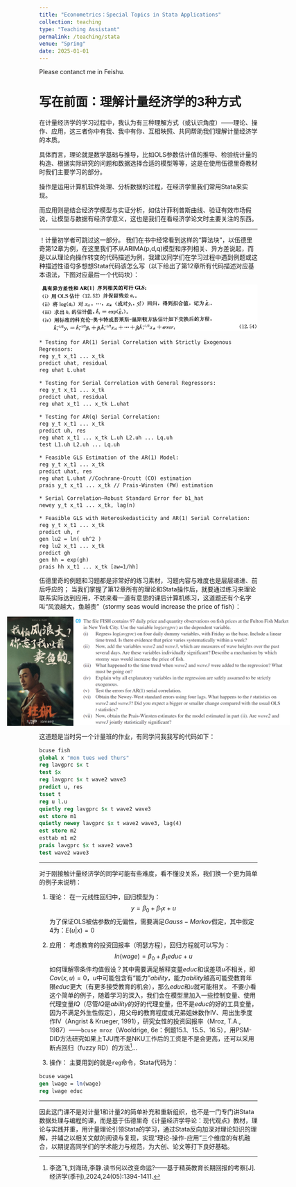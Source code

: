 ```yaml
---
title: "Econometrics：Special Topics in Stata Applications"
collection: teaching
type: "Teaching Assistant"
permalink: /teaching/stata
venue: "Spring"
date: 2025-01-01
---
```


Please contanct me in Feishu.

# 写在前面：理解计量经济学的3种方式

在计量经济学的学习过程中，我认为有三种理解方式（或认识角度）——理论、操作、应用，这三者你中有我、我中有你、互相映照、共同帮助我们理解计量经济学的本质。

具体而言，理论就是数学基础与推导，比如OLS参数估计值的推导、检验统计量的构造、根据实际研究的问题和数据选择合适的模型等等，这是在使用伍德里奇教材时我们主要学习的部分。

操作是运用计算机软件处理、分析数据的过程，在经济学里我们常用Stata来实现。

而应用则是结合经济学模型与实证分析，如估计菲利普斯曲线、验证有效市场假说，让模型与数据有经济学意义，这也是我们在看经济学论文时主要关注的东西。

---
！计量初学者可跳过这一部分。
我们在书中经常看到这样的“算法块”，以伍德里奇第12章为例，在这里我们不从ARIMA(p,d,q)模型和序列相关、异方差说起，而是以从理论向操作转变的代码描述为例，我建议同学们在学习过程中遇到例题或这种描述性语句多想想Stata代码该怎么写（以下给出了第12章所有代码描述对应基本语法，下图对应最后一个代码块）：
<div align=center>
	<img src='/images/屏幕截图 2025-02-26 222136.png'>
</div>

```
* Testing for AR(1) Serial Correlation with Strictly Exogenous Regressors:
reg y_t x_t1 ... x_tk
predict uhat, residual
reg uhat L.uhat
```

```
* Testing for Serial Correlation with General Regressors:
reg y_t x_t1 ... x_tk
predict uhat, residual
reg uhat x_t1 ... x_tk L.uhat
```

```
* Testing for AR(q) Serial Correlation:
reg y_t x_t1 ... x_tk
predict uh, res
reg uhat x_t1 ... x_tk L.uh L2.uh ... Lq.uh
test L1.uh L2.uh ... Lq.uh
```

```
* Feasible GLS Estimation of the AR(1) Model:
reg y_t x_t1 ... x_tk
predict uhat, res
reg uhat L.uhat //Cochrane-Orcutt (CO) estimation
prais y_t x_t1 ... x_tk // Prais-Winsten (PW) estimation
```

```
* Serial Correlation–Robust Standard Error for b1_hat
newey y_t x_t1 ... x_tk, lag(n)
```

```
* Feasible GLS with Heteroskedasticity and AR(1) Serial Correlation:
reg y_t x_t1 ... x_tk
predict uh, r
gen lu2 = ln( uh^2 )
reg lu2 x_t1 ... x_tk
predict gh
gen hh = exp(gh)
prais hh x_t1 ... x_tk [aw=1/hh]
```

伍德里奇的例题和习题都是非常好的练习素材，习题内容与难度也是层层递进、前后呼应的；
当我们掌握了第12章所有的理论和Stata操作后，就要通过练习来理论联系实际达到应用，不妨来看一道有意思的课后计算机练习，这道题还有个名字叫“风浪越大，鱼越贵”（stormy seas would increase the price of fish）：
<div style="display: flex; justify-content: center; align-items: center;">
    <img src='/images/Pasted image 20250226171343.png' width="153">
    <img src='/images/Pasted image 20250226165852.png' width="500">
</div>

这道题是当时另一个计量班的作业，有同学问我我写的代码如下：
```stata
bcuse fish
global x "mon tues wed thurs"
reg lavgprc $x t
test $x
reg lavgprc $x t wave2 wave3
predict u, res
tsset t
reg u l.u
quietly reg lavgprc $x t wave2 wave3
est store m1
quietly newey lavgprc $x t wave2 wave3, lag(4)
est store m2
esttab m1 m2
prais lavgprc $x t wave2 wave3
test wave2 wave3
```
---

对于刚接触计量经济学的同学可能有些难度，看不懂没关系，我们换一个更为简单的例子来说明：
1. 理论：
在一元线性回归中，回归模型为：
$$y=\beta_0+\beta_1x+u$$
为了保证OLS被估参数的无偏性，需要满足$Gauss-Markov$假定，其中假定4为：$E(u|x)=0$

2. 应用：
考虑教育的投资回报率（明瑟方程），回归方程就可以写为：
$$ln(wage)=\beta_0+\beta_1educ+u$$
如何理解零条件均值假设？其中需要满足解释变量$educ$和误差项$u$不相关，即$Cov(x,u)=0$，$u$中可能包含有“能力”$ability$，能力$ability$越高可能受教育年限$educ$更大（有更多接受教育的机会），那么$educ$和$u$就可能相关。
不要小看这个简单的例子，随着学习的深入，我们会在模型里加入一些控制变量、使用代理变量$IQ$（尽管$IQ$是$ability$的好的代理变量，但不是$educ$的好的工具变量，因为不满足外生性假定），用父母的教育程度或兄弟姐妹数作IV、用出生季度作IV（Angrist & Krueger, 1991），研究女性的投资回报率（Mroz, T.A., 1987）——`bcuse mroz`（Wooldrige, 6e：例题15.1、15.5、16.5），用PSM-DID方法研究如果上TJU而不是NKU工作后的工资是不是会更高，还可以采用断点回归（fuzzy RD）的方法[^1]...

3. 操作：
主要用到的就是`reg`命令，Stata代码为：
```stata
bcuse wage1
gen lwage = ln(wage)
reg lwage educ
```
---

因此这门课不是对计量1和计量2的简单补充和重新组织，也不是一门专门讲Stata数据处理与编程的课，而是基于伍德里奇《计量经济学导论：现代观点》教材，理论与实践并重，用计量理论引领Stata的学习，通过Stata反向加深对理论知识的理解，并辅之以相关文献的阅读与复现，实现“理论-操作-应用”三个维度的有机融合，以期提高同学们的学术能力与规范，为大创、论文等打下良好基础。

[^1]: 李逸飞,刘海琦,李静.读书何以改变命运?——基于精英教育长期回报的考察[J].经济学(季刊),2024,24(05):1394-1411.
	


